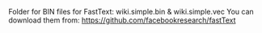 Folder for BIN files for FastText: wiki.simple.bin & wiki.simple.vec
You can download them from: https://github.com/facebookresearch/fastText